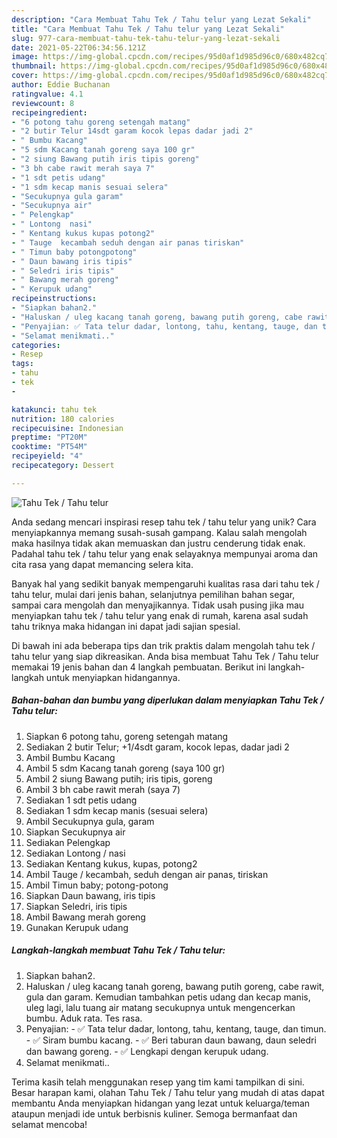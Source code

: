 ```yaml
---
description: "Cara Membuat Tahu Tek / Tahu telur yang Lezat Sekali"
title: "Cara Membuat Tahu Tek / Tahu telur yang Lezat Sekali"
slug: 977-cara-membuat-tahu-tek-tahu-telur-yang-lezat-sekali
date: 2021-05-22T06:34:56.121Z
image: https://img-global.cpcdn.com/recipes/95d0af1d985d96c0/680x482cq70/tahu-tek-tahu-telur-foto-resep-utama.jpg
thumbnail: https://img-global.cpcdn.com/recipes/95d0af1d985d96c0/680x482cq70/tahu-tek-tahu-telur-foto-resep-utama.jpg
cover: https://img-global.cpcdn.com/recipes/95d0af1d985d96c0/680x482cq70/tahu-tek-tahu-telur-foto-resep-utama.jpg
author: Eddie Buchanan
ratingvalue: 4.1
reviewcount: 8
recipeingredient:
- "6 potong tahu goreng setengah matang"
- "2 butir Telur 14sdt garam kocok lepas dadar jadi 2"
- " Bumbu Kacang"
- "5 sdm Kacang tanah goreng saya 100 gr"
- "2 siung Bawang putih iris tipis goreng"
- "3 bh cabe rawit merah saya 7"
- "1 sdt petis udang"
- "1 sdm kecap manis sesuai selera"
- "Secukupnya gula garam"
- "Secukupnya air"
- " Pelengkap"
- " Lontong  nasi"
- " Kentang kukus kupas potong2"
- " Tauge  kecambah seduh dengan air panas tiriskan"
- " Timun baby potongpotong"
- " Daun bawang iris tipis"
- " Seledri iris tipis"
- " Bawang merah goreng"
- " Kerupuk udang"
recipeinstructions:
- "Siapkan bahan2."
- "Haluskan / uleg kacang tanah goreng, bawang putih goreng, cabe rawit, gula dan garam. Kemudian tambahkan petis udang dan kecap manis, uleg lagi, lalu tuang air matang secukupnya untuk mengencerkan bumbu. Aduk rata. Tes rasa."
- "Penyajian: ✅ Tata telur dadar, lontong, tahu, kentang, tauge, dan timun. ✅ Siram bumbu kacang.  ✅ Beri taburan daun bawang, daun seledri dan bawang goreng. ✅ Lengkapi dengan kerupuk udang."
- "Selamat menikmati.."
categories:
- Resep
tags:
- tahu
- tek
- 

katakunci: tahu tek  
nutrition: 180 calories
recipecuisine: Indonesian
preptime: "PT20M"
cooktime: "PT54M"
recipeyield: "4"
recipecategory: Dessert

---
```



![Tahu Tek / Tahu telur](https://img-global.cpcdn.com/recipes/95d0af1d985d96c0/680x482cq70/tahu-tek-tahu-telur-foto-resep-utama.jpg)

Anda sedang mencari inspirasi resep tahu tek / tahu telur yang unik? Cara menyiapkannya memang susah-susah gampang. Kalau salah mengolah maka hasilnya tidak akan memuaskan dan justru cenderung tidak enak. Padahal tahu tek / tahu telur yang enak selayaknya mempunyai aroma dan cita rasa yang dapat memancing selera kita.

Banyak hal yang sedikit banyak mempengaruhi kualitas rasa dari tahu tek / tahu telur, mulai dari jenis bahan, selanjutnya pemilihan bahan segar, sampai cara mengolah dan menyajikannya. Tidak usah pusing jika mau menyiapkan tahu tek / tahu telur yang enak di rumah, karena asal sudah tahu triknya maka hidangan ini dapat jadi sajian spesial.




Di bawah ini ada beberapa tips dan trik praktis dalam mengolah tahu tek / tahu telur yang siap dikreasikan. Anda bisa membuat Tahu Tek / Tahu telur memakai 19 jenis bahan dan 4 langkah pembuatan. Berikut ini langkah-langkah untuk menyiapkan hidangannya.

<!--inarticleads1-->

##### Bahan-bahan dan bumbu yang diperlukan dalam menyiapkan Tahu Tek / Tahu telur:

1. Siapkan 6 potong tahu, goreng setengah matang
1. Sediakan 2 butir Telur; +1/4sdt garam, kocok lepas, dadar jadi 2
1. Ambil  Bumbu Kacang
1. Ambil 5 sdm Kacang tanah goreng (saya 100 gr)
1. Ambil 2 siung Bawang putih; iris tipis, goreng
1. Ambil 3 bh cabe rawit merah (saya 7)
1. Sediakan 1 sdt petis udang
1. Sediakan 1 sdm kecap manis (sesuai selera)
1. Ambil Secukupnya gula, garam
1. Siapkan Secukupnya air
1. Sediakan  Pelengkap
1. Sediakan  Lontong / nasi
1. Sediakan  Kentang kukus, kupas, potong2
1. Ambil  Tauge / kecambah, seduh dengan air panas, tiriskan
1. Ambil  Timun baby; potong-potong
1. Siapkan  Daun bawang, iris tipis
1. Siapkan  Seledri, iris tipis
1. Ambil  Bawang merah goreng
1. Gunakan  Kerupuk udang




<!--inarticleads2-->

##### Langkah-langkah membuat Tahu Tek / Tahu telur:

1. Siapkan bahan2.
1. Haluskan / uleg kacang tanah goreng, bawang putih goreng, cabe rawit, gula dan garam. Kemudian tambahkan petis udang dan kecap manis, uleg lagi, lalu tuang air matang secukupnya untuk mengencerkan bumbu. Aduk rata. Tes rasa.
1. Penyajian: - ✅ Tata telur dadar, lontong, tahu, kentang, tauge, dan timun. - ✅ Siram bumbu kacang.  - ✅ Beri taburan daun bawang, daun seledri dan bawang goreng. - ✅ Lengkapi dengan kerupuk udang.
1. Selamat menikmati..




Terima kasih telah menggunakan resep yang tim kami tampilkan di sini. Besar harapan kami, olahan Tahu Tek / Tahu telur yang mudah di atas dapat membantu Anda menyiapkan hidangan yang lezat untuk keluarga/teman ataupun menjadi ide untuk berbisnis kuliner. Semoga bermanfaat dan selamat mencoba!
